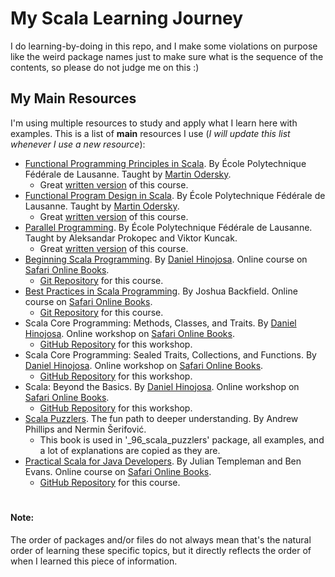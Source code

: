 # My Scala Learning Journey
I do learning-by-doing in this repo, and I make some violations on purpose like the weird package names just to make sure what is the sequence of the contents, so please do not judge me on this :)

## My Main Resources
I'm using multiple resources to study and apply what I learn here with examples. This is a list of **main** resources I use (_I will update this list whenever I use a new resource_):

* [Functional Programming Principles in Scala](https://www.coursera.org/learn/progfun1/). By École Polytechnique Fédérale de Lausanne. Taught by [Martin Odersky](https://github.com/odersky).
    * Great [written version](https://github.com/rohgar/scala-principles-1/wiki) of this course.
* [Functional Program Design in Scala](https://www.coursera.org/learn/progfun2/). By École Polytechnique Fédérale de Lausanne. Taught by [Martin Odersky](https://github.com/odersky).
    * Great [written version](https://github.com/rohgar/scala-design-2/wiki) of this course.
* [Parallel Programming](https://www.coursera.org/learn/parprog1/). By École Polytechnique Fédérale de Lausanne. Taught by Aleksandar Prokopec and Viktor Kuncak.
    * Great [written version](https://github.com/rohgar/scala-parallel-programming-3/wiki) of this course.
* [Beginning Scala Programming](https://www.safaribooksonline.com/library/view/beginning-scala-programming/9781771374811/). By [Daniel Hinojosa](https://github.com/dhinojosa). Online course on [Safari Online Books](https://www.safaribooksonline.com/home/).
    * [Git Repository](https://resources.oreilly.com/examples/0636920043386.git) for this course.
* [Best Practices in Scala Programming](https://www.safaribooksonline.com/library/view/best-practices-in/9781491959275/). By Joshua Backfield. Online course on [Safari Online Books](https://www.safaribooksonline.com/home/).
    * [Git Repository](https://resources.oreilly.com/examples/0636920051336.git) for this course.
* Scala Core Programming: Methods, Classes, and Traits. By [Daniel Hinojosa](https://github.com/dhinojosa). Online workshop on [Safari Online Books](https://www.safaribooksonline.com/home/).
    * [GitHub Repository](https://github.com/dhinojosa/scala_programming_fundamentals_1) for this workshop.
* Scala Core Programming: Sealed Traits, Collections, and Functions. By [Daniel Hinojosa](https://github.com/dhinojosa). Online workshop on [Safari Online Books](https://www.safaribooksonline.com/home/).
    * [GitHub Repository](https://github.com/dhinojosa/scala_programming_fundamentals_2) for this workshop.
* Scala: Beyond the Basics. By [Daniel Hinojosa](https://github.com/dhinojosa). Online workshop on [Safari Online Books](https://www.safaribooksonline.com/home/).
    * [GitHub Repository](https://github.com/dhinojosa/scala_beyond_basics) for this workshop.
* [Scala Puzzlers](http://scalapuzzlers.com/). The fun path to deeper understanding. By Andrew Phillips and Nermin Šerifović.
    * This book is used in '_96_scala_puzzlers' package, all examples, and a lot of explanations are copied as they are.
* [Practical Scala for Java Developers](https://www.safaribooksonline.com/library/view/practical-scala-for/9781491969472/). By Julian Templeman and Ben Evans. Online course on [Safari Online Books](https://www.safaribooksonline.com/home/).
    * [GitHub Repository](https://github.com/julian-t/EssentialScala) for this course.
#
#### Note:
The order of packages and/or files do not always mean that's the natural order of learning these specific topics, but it directly reflects the order of when I learned this piece of information. 